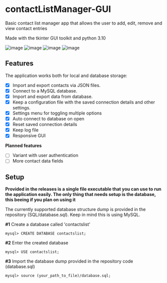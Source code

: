 # contactListManager-GUI

Basic contact list manager app that allows the user to add, edit, remove and view contact entries

Made with the tkinter GUI toolkit and python 3.10

![image](https://github.com/odavidsons/contact-list-manager-GUI/assets/122760540/9db25f96-14e7-4322-876c-f2581d958b67)
![image](https://github.com/odavidsons/contact-list-manager-GUI/assets/122760540/104caf15-e093-4265-bf86-c14bc4a25be0)
![image](https://github.com/odavidsons/contact-list-manager-GUI/assets/122760540/d3aa90de-27ce-4c2e-ae9e-df8e3c27ff40)
![image](https://github.com/odavidsons/contact-list-manager-GUI/assets/122760540/3adc626f-8cd6-4785-bc45-4790a99f4a1a)

## Features

The application works both for local and database storage:

- [X] Import and export contacts via JSON files.
- [X] Connect to a MySQL database.
- [X] Import and export data from database.
- [X] Keep a configuration file with the saved connection details and other settings.
- [X] Settings menu for toggling multiple options
- [X] Auto connect to database on open
- [X] Reset saved connection details
- [X] Keep log file
- [X] Responsive GUI

**Planned features**
- [ ] Variant with user authentication
- [ ] More contact data fields

## Setup

**Provided in the releases is a single file executable that you can use to run the application easily. The only thing that needs setup is the database, this beeing if you plan on using it**

The currently supported database structure dump is provided in the repository (SQL/database.sql). Keep in mind this is using MySQL.

**#1** Create a database called 'contactslist'
```
mysql> CREATE DATABASE contactslist;
```
**#2** Enter the created database
```
mysql> USE contactslist;
```

**#3** Import the database dump provided in the repository code (database.sql)
```
mysql> source (your_path_to_file)/database.sql;
```
